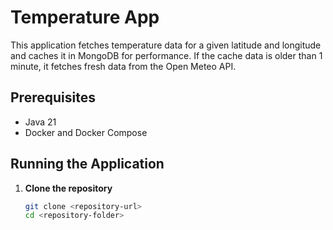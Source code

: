 # Temperature App

This application fetches temperature data for a given latitude and longitude and caches it in MongoDB for performance. If the cache data is older than 1 minute, it fetches fresh data from the Open Meteo API.

## Prerequisites

- Java 21
- Docker and Docker Compose

## Running the Application

1. **Clone the repository**
   ```bash
   git clone <repository-url>
   cd <repository-folder>
